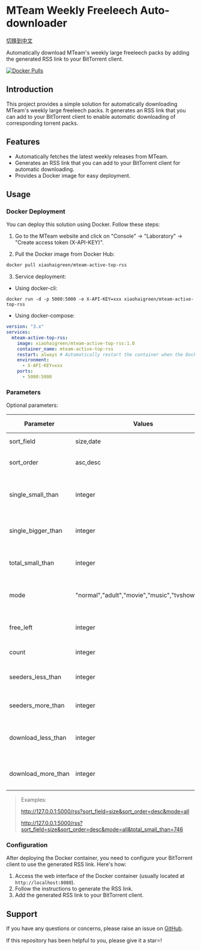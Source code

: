 # MTeam Weekly Freeleech Auto-downloader

[切换到中文](README.md)

Automatically download MTeam's weekly large freeleech packs by adding the generated RSS link to your BitTorrent client.

[![Docker Pulls](https://img.shields.io/docker/pulls/xiaohaigreen/mteam-active-top-rss)](https://hub.docker.com/r/xiaohaigreen/mteam-active-top-rss)

## Introduction

This project provides a simple solution for automatically downloading MTeam's weekly large freeleech packs. It generates an RSS link that you can add to your BitTorrent client to enable automatic downloading of corresponding torrent packs.

## Features

- Automatically fetches the latest weekly releases from MTeam.
- Generates an RSS link that you can add to your BitTorrent client for automatic downloading.
- Provides a Docker image for easy deployment.

## Usage

### Docker Deployment

You can deploy this solution using Docker. Follow these steps:

1. Go to the MTeam website and click on "Console" -> "Laboratory" -> "Create access token (X-API-KEY)".

2. Pull the Docker image from Docker Hub:

```bash
docker pull xiaohaigreen/mteam-active-top-rss
```

3. Service deployment:

- Using docker-cli:

```shell
docker run -d -p 5000:5000 -e X-API-KEY=xxx xiaohaigreen/mteam-active-top-rss
```

- Using docker-compose:

```yaml
version: "3.x"
services:
  mteam-active-top-rss:
    image: xiaohaigreen/mteam-active-top-rss:1.0
    container_name: mteam-active-top-rss
    restart: always # Automatically restart the container when the Docker service restarts
    environment:
      - X-API-KEY=xxx
    ports:
      - 5000:5000
```

### Parameters

Optional parameters:

| Parameter          | Values                                          | Explanation                               | Supported Version |
| ------------------ | ----------------------------------------------- | ----------------------------------------- | ----------------- |
| sort_field         | size,date                                       | Sort by time or size                      | 1.0+              |
| sort_order         | asc,desc                                        | Ascending or descending                   | 1.0+              |
| single_small_than  | integer                                         | Single torrent file smaller than GB value | 1.0+              |
| single_bigger_than | integer                                         | Single torrent file larger than GB value  | 1.0+              |
| total_small_than   | integer                                         | Total torrent files smaller than GB value | 1.0+              |
| mode               | "normal","adult","movie","music","tvshow","all" | One or multiple values, or "all"          | 1.0+              |
| free_left          | integer                                         | Remaining freeleech time, in hours        | 1.1+              |
| count              | integer                                         | limit return count                        | 1.3+              |
| seeders_less_than  | integer                                         | The number of seeds is smaller than       | 1.5+              |
| seeders_more_than  | integer                                         | The number of seeds is greater than       | 1.5+              |
| download_less_than | integer                                         | The number of download is smaller than    | 1.5+              |
| download_more_than | integer                                         | The number of download is greater than    | 1.5+              |

> Examples:
>
> http://127.0.0.1:5000/rss?sort_field=size&sort_order=desc&mode=all
>
> http://127.0.0.1:5000/rss?sort_field=size&sort_order=desc&mode=all&total_small_than=746

### Configuration

After deploying the Docker container, you need to configure your BitTorrent client to use the generated RSS link. Here's how:

1. Access the web interface of the Docker container (usually located at `http://localhost:8080`).
2. Follow the instructions to generate the RSS link.
3. Add the generated RSS link to your BitTorrent client.

## Support

If you have any questions or concerns, please raise an issue on [GitHub](https://github.com/xiaohaiGreen/mteam-active-top-rss/issues).

If this repository has been helpful to you, please give it a star⭐️!
